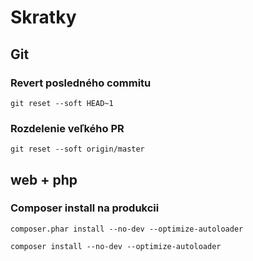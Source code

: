 # Skratky

## Git

### Revert posledného commitu

`git reset --soft HEAD~1`

### Rozdelenie veľkého PR

`git reset --soft origin/master`

## web + php

### Composer install na produkcii

`composer.phar install --no-dev --optimize-autoloader`

`composer install --no-dev --optimize-autoloader`


